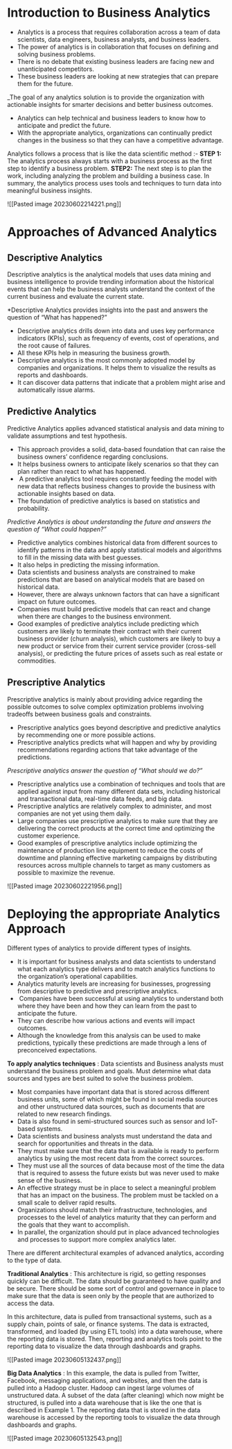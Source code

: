 # Introduction to Business Analytics

- Analytics is a process that requires collaboration across a team of data scientists, data engineers, business analysts, and business leaders. 
- The power of analytics is in collaboration that focuses on defining and solving business problems.
- There is no debate that existing business leaders are facing new and unanticipated competitors. 
- These business leaders are looking at new strategies that can prepare them for the future.

_The goal of any analytics solution is to provide the organization with actionable insights for smarter decisions and better business outcomes.

- Analytics can help technical and business leaders to know how to anticipate and predict the future. 
- With the appropriate analytics, organizations can continually predict changes in the business so that they can have a competitive advantage.

Analytics follows a process that is like the data scientific method :-
__STEP 1:__ The analytics process always starts with a business process as the first step to identify a business problem. 
__STEP2:__ The next step is to plan the work, including analyzing the problem and building a business case. 
In summary, the analytics process uses tools and techniques to turn data into meaningful business insights.

![[Pasted image 20230602214221.png]]

# Approaches of Advanced Analytics

## Descriptive Analytics

Descriptive analytics is the analytical models that uses data mining and business intelligence to provide trending information about the historical events that can help the business analysts understand the context of the current business and evaluate the current state. 

*Descriptive Analytics provides insights into the past and answers the question of “What has happened?”

- Descriptive analytics drills down into data and uses key performance indicators (KPIs), such as frequency of events, cost of operations, and the root cause of failures. 
- All these KPIs help in measuring the business growth.
- Descriptive analytics is the most commonly adopted model by companies and organizations. It helps them to visualize the results as reports and dashboards. 
- It can discover data patterns that indicate that a problem might arise and automatically issue alarms.

## Predictive Analytics

Predictive Analytics applies advanced statistical analysis and data mining to validate assumptions and test hypothesis.

- This approach provides a solid, data-based foundation that can raise the business owners’ confidence regarding conclusions.
- It helps business owners to anticipate likely scenarios so that they can plan rather than react to what has happened.
-  A predictive analytics tool requires constantly feeding the model with new data that reflects business changes to provide the business with actionable insights based on data.
- The foundation of predictive analytics is based on statistics and probability.

*Predictive Analytics is about understanding the future and answers the question of “What could happen?”*

- Predictive analytics combines historical data from different sources to identify patterns in the data and apply statistical models and algorithms to fill in the missing data with best guesses. 
- It also helps in predicting the missing information.
- Data scientists and business analysts are constrained to make predictions that are based on analytical models that are based on historical data.
- However, there are always unknown factors that can have a significant impact on future outcomes. 
- Companies must build predictive models that can react and change when there are changes to the business environment.
- Good examples of predictive analytics include predicting which customers are likely to terminate their contract with their current business provider (churn analysis), which customers are likely to buy a new product or service from their current service provider (cross-sell analysis), or predicting the future prices of assets such as real estate or commodities.

## Prescriptive Analytics

Prescriptive analytics is mainly about providing advice regarding the possible outcomes to solve complex optimization problems involving tradeoffs between business goals and constraints.

- Prescriptive analytics goes beyond descriptive and predictive analytics by recommending one or more possible actions. 
- Prescriptive analytics predicts what will happen and why by providing recommendations regarding actions that take advantage of the predictions.

*Prescriptive analytics answer the question of “What should we do?”*

- Prescriptive analytics use a combination of techniques and tools that are applied against input from many different data sets, including historical and transactional data, real-time data feeds, and big data. 
- Prescriptive analytics are relatively complex to administer, and most companies are not yet using them daily.
- Large companies use prescriptive analytics to make sure that they are delivering the correct products at the correct time and optimizing the customer experience.
- Good examples of prescriptive analytics include optimizing the maintenance of production line equipment to reduce the costs of downtime and planning effective marketing campaigns by distributing resources across multiple channels to target as many customers as possible to maximize the revenue.

![[Pasted image 20230602221956.png]]

# Deploying the appropriate Analytics Approach

Different types of analytics to provide different types of insights.
- It is important for business analysts and data scientists to understand what each analytics type delivers and to match analytics functions to the organization’s operational capabilities.
- Analytics maturity levels are increasing for businesses, progressing from descriptive to predictive and prescriptive analytics.
-  Companies have been successful at using analytics to understand both where they have been and how they can learn from the past to anticipate the future.
- They can describe how various actions and events will impact outcomes. 
- Although the knowledge from this analysis can be used to make predictions, typically these predictions are made through a lens of preconceived expectations.

__To apply analytics techniques__ : Data scientists and Business analysts must understand the business problem and goals. Must determine what data sources and types are best suited to solve the business problem.

- Most companies have important data that is stored across different business units, some of which might be found in social media sources and other unstructured data sources, such as documents that are related to new research findings. 
- Data is also found in semi-structured sources such as sensor and IoT-based systems.
- Data scientists and business analysts must understand the data and search for opportunities and threats in the data. 
- They must make sure that the data that is available is ready to perform analytics by using the most recent data from the correct sources. 
- They must use all the sources of data because most of the time the data that is required to assess the future exists but was never used to make sense of the business.
- An effective strategy must be in place to select a meaningful problem that has an impact on the business. The problem must be tackled on a small scale to deliver rapid results.
- Organizations should match their infrastructure, technologies, and processes to the level of analytics maturity that they can perform and the goals that they want to accomplish. 
- In parallel, the organization should put in place advanced technologies and processes to support more complex analytics later.

There are different architectural examples of advanced analytics, according to the type of data.

**Traditional Analytics** : This architecture is rigid, so getting responses quickly can be difficult. The data should be guaranteed to have quality and be secure. There should be some sort of control and governance in place to make sure that the data is seen only by the people that are authorized to access the data.

In this architecture, data is pulled from transactional systems, such as a supply chain, points of sale, or finance systems. The data is extracted, transformed, and loaded (by using ETL tools) into a data warehouse, where the reporting data is stored. Then, reporting and analytics tools point to the reporting data to visualize the data through dashboards and graphs.

![[Pasted image 20230605132437.png]]



**Big Data Analytics** : In this example, the data is pulled from Twitter, Facebook, messaging applications, and websites, and then the data is pulled into a Hadoop cluster. Hadoop can ingest large volumes of unstructured data. A subset of the data (after cleaning) which now might be structured, is pulled into a data warehouse that is like the one that is described in Example 1. The reporting data that is stored in the data warehouse is accessed by the reporting tools to visualize the data through dashboards and graphs.

![[Pasted image 20230605132543.png]]